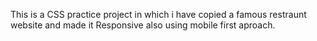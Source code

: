 This is a CSS practice project in which i have copied a famous restraunt website and made it Responsive also using mobile first aproach.

